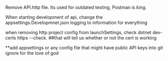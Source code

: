 
Remove API.http file. Its used for outdated testing, Postman is king.

When starting development of api, change the appsettings.Developmnet.json logging to information for everything

when removing http project config from launchSettings, check dotnet dev-certs https --check. ##that will tell us whether or not the cert is working

**add appsettings or any config file that might have public API keys into git ignore for the love of god


